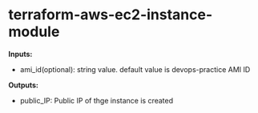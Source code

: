 # terraform-aws-ec2-instance-module

**Inputs:**
* ami_id(optional): string value. default value is devops-practice AMI ID

**Outputs:**
* public_IP: Public IP of thge instance is created